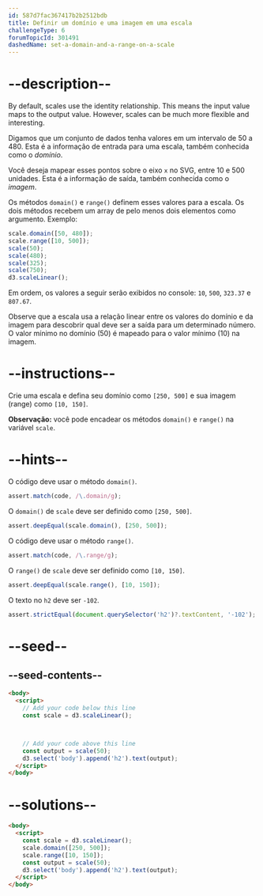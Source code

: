 ```yaml
---
id: 587d7fac367417b2b2512bdb
title: Definir um domínio e uma imagem em uma escala
challengeType: 6
forumTopicId: 301491
dashedName: set-a-domain-and-a-range-on-a-scale
---
```


# --description--

By default, scales use the identity relationship. This means the input value maps to the output value. However, scales can be much more flexible and interesting.

Digamos que um conjunto de dados tenha valores em um intervalo de 50 a 480. Esta é a informação de entrada para uma escala, também conhecida como o <dfn>domínio</dfn>.

Você deseja mapear esses pontos sobre o eixo `x` no SVG, entre 10 e 500 unidades. Esta é a informação de saída, também conhecida como o <dfn>imagem</dfn>.

Os métodos `domain()` e `range()` definem esses valores para a escala. Os dois métodos recebem um array de pelo menos dois elementos como argumento. Exemplo:

```js
scale.domain([50, 480]);
scale.range([10, 500]);
scale(50);
scale(480);
scale(325);
scale(750);
d3.scaleLinear();
```

Em ordem, os valores a seguir serão exibidos no console: `10`, `500`, `323.37` e `807.67`.

Observe que a escala usa a relação linear entre os valores do domínio e da imagem para descobrir qual deve ser a saída para um determinado número. O valor mínimo no domínio (50) é mapeado para o valor mínimo (10) na imagem.

# --instructions--

Crie uma escala e defina seu domínio como `[250, 500]` e sua imagem (range) como `[10, 150]`.

**Observação:** você pode encadear os métodos `domain()` e `range()` na variável `scale`.

# --hints--

O código deve usar o método `domain()`.

```js
assert.match(code, /\.domain/g);
```

O `domain()` de `scale` deve ser definido como `[250, 500]`.

```js
assert.deepEqual(scale.domain(), [250, 500]);
```

O código deve usar o método `range()`.

```js
assert.match(code, /\.range/g);
```

O `range()` de `scale` deve ser definido como `[10, 150]`.

```js
assert.deepEqual(scale.range(), [10, 150]);
```

O texto no `h2` deve ser `-102`.

```js
assert.strictEqual(document.querySelector('h2')?.textContent, '-102');
```

# --seed--

## --seed-contents--

```html
<body>
  <script>
    // Add your code below this line
    const scale = d3.scaleLinear();



    // Add your code above this line
    const output = scale(50);
    d3.select('body').append('h2').text(output);
  </script>
</body>
```

# --solutions--

```html
<body>
  <script>
    const scale = d3.scaleLinear();
    scale.domain([250, 500]);
    scale.range([10, 150]);
    const output = scale(50);
    d3.select('body').append('h2').text(output);
  </script>
</body>
```
